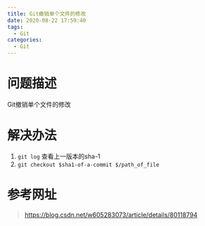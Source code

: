 ```yaml
---
title: Git撤销单个文件的修改
date: 2020-08-22 17:59:40
tags:
  - Git
categories:
  - Git
---
```

# 问题描述
Git撤销单个文件的修改

# 解决办法
1. `git log` 查看上一版本的sha-1
2. `git checkout $sha1-of-a-commit $/path_of_file`

<!-- more -->

# 参考网址
> https://blog.csdn.net/w605283073/article/details/80118794